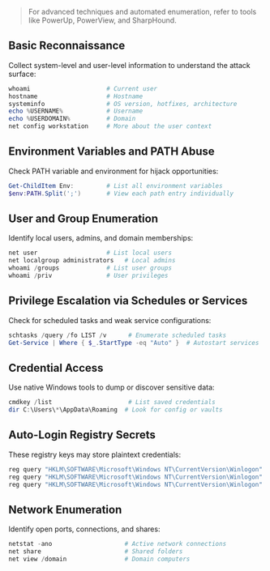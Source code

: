 > For advanced techniques and automated enumeration, refer to tools like PowerUp, PowerView, and SharpHound. 

## Basic Reconnaissance

Collect system-level and user-level information to understand the attack surface:
```powershell
whoami                     # Current user
hostname                   # Hostname
systeminfo                 # OS version, hotfixes, architecture
echo %USERNAME%            # Username
echo %USERDOMAIN%          # Domain
net config workstation     # More about the user context
```

## Environment Variables and PATH Abuse

Check PATH variable and environment for hijack opportunities:
```powershell
Get-ChildItem Env:         # List all environment variables
$env:PATH.Split(';')       # View each path entry individually
```

## User and Group Enumeration

Identify local users, admins, and domain memberships:
```powershell
net user                   # List local users
net localgroup administrators   # Local admins
whoami /groups             # List user groups
whoami /priv               # User privileges
```

## Privilege Escalation via Schedules or Services

Check for scheduled tasks and weak service configurations:
```powershell
schtasks /query /fo LIST /v      # Enumerate scheduled tasks
Get-Service | Where { $_.StartType -eq "Auto" }  # Autostart services
```

## Credential Access

Use native Windows tools to dump or discover sensitive data:
```powershell
cmdkey /list                     # List saved credentials
dir C:\Users\*\AppData\Roaming  # Look for config or vaults
```

## Auto-Login Registry Secrets

These registry keys may store plaintext credentials:
```powershell
reg query "HKLM\SOFTWARE\Microsoft\Windows NT\CurrentVersion\Winlogon" /v DefaultUserName
reg query "HKLM\SOFTWARE\Microsoft\Windows NT\CurrentVersion\Winlogon" /v DefaultPassword
reg query "HKLM\SOFTWARE\Microsoft\Windows NT\CurrentVersion\Winlogon" /v AutoAdminLogon
```
## Network Enumeration

Identify open ports, connections, and shares:
```powershell
netstat -ano                    # Active network connections
net share                       # Shared folders
net view /domain                # Domain computers
```